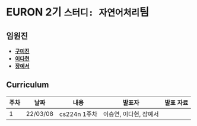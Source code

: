 # EURON 2기 `스터디: 자연어처리`팀

## 임원진
- **[구미진](https://github.com/win2dvp21)**
- **[이다현](https://github.com/hopebii)**
- **[장예서](https://github.com/yesyeseo)**


## Curriculum

| 주차 | 날짜 | 내용 | 발표자 | 발표 자료|
|---|---|---|---|---|
|1|22/03/08|cs224n 1주차|이승연, 이다현, 장예서||
